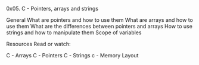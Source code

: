 0x05. C - Pointers, arrays and strings

General
What are pointers and how to use them
What are arrays and how to use them
What are the differences between pointers and arrays
How to use strings and how to manipulate them
Scope of variables

Resources
Read or watch:

C - Arrays
C - Pointers
C - Strings
c - Memory Layout
